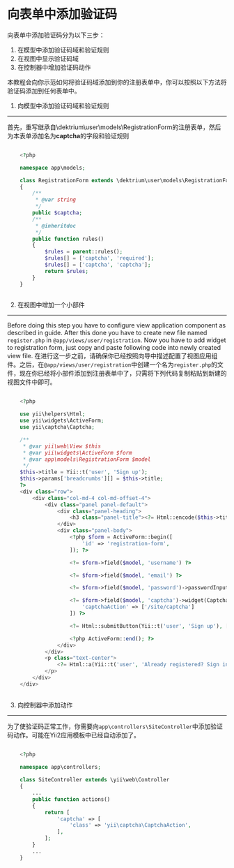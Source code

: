 向表单中添加验证码
==========================

向表单中添加验证码分为以下三步：

1. 在模型中添加验证码域和验证规则
2. 在视图中显示验证码域
3. 在控制器中增加验证码动作

本教程会向你示范如何将验证码域添加到你的注册表单中，你可以按照以下方法将验证码添加到任何表单中。

1. 向模型中添加验证码域和验证规则
---------------------------------------------


首先，重写继承自\dektrium\user\models\RegistrationForm的注册表单，然后为本表单添加名为**captcha**的字段和验证规则


```php

    <?php

    namespace app\models;

    class RegistrationForm extends \dektrium\user\models\RegistrationForm
    {
        /**
         * @var string
         */
        public $captcha;
        /**
         * @inheritdoc
         */
        public function rules()
        {
            $rules = parent::rules();
            $rules[] = ['captcha', 'required'];
            $rules[] = ['captcha', 'captcha'];
            return $rules;
        }
    }
    
```

2. 在视图中增加一个小部件
----------------------------

Before doing this step you have to configure view application component as described in guide. After this done you have
to create new file named `register.php` in `@app/views/user/registration`. Now you have to add widget to registration
form, just copy and paste following code into newly created view file.
在进行这一步之前，请确保你已经按照向导中描述配置了视图应用组件。之后，在`@app/views/user/registration`中创建一个名为`register.php`的文件，现在你已经将小部件添加到注册表单中了，只需将下列代码复制粘贴到新建的视图文件中即可。

```php

    <?php

    use yii\helpers\Html;
    use yii\widgets\ActiveForm;
    use yii\captcha\Captcha;

    /**
     * @var yii\web\View $this
     * @var yii\widgets\ActiveForm $form
     * @var app\models\RegistrationForm $model
     */
    $this->title = Yii::t('user', 'Sign up');
    $this->params['breadcrumbs'][] = $this->title;
    ?>
    <div class="row">
        <div class="col-md-4 col-md-offset-4">
            <div class="panel panel-default">
                <div class="panel-heading">
                    <h3 class="panel-title"><?= Html::encode($this->title) ?></h3>
                </div>
                <div class="panel-body">
                    <?php $form = ActiveForm::begin([
                        'id' => 'registration-form',
                    ]); ?>

                    <?= $form->field($model, 'username') ?>

                    <?= $form->field($model, 'email') ?>

                    <?= $form->field($model, 'password')->passwordInput() ?>

                    <?= $form->field($model, 'captcha')->widget(Captcha::className(), [
                        'captchaAction' => ['/site/captcha']
                    ]) ?>

                    <?= Html::submitButton(Yii::t('user', 'Sign up'), ['class' => 'btn btn-success btn-block']) ?>

                    <?php ActiveForm::end(); ?>
                </div>
            </div>
            <p class="text-center">
                <?= Html::a(Yii::t('user', 'Already registered? Sign in!'), ['/user/security/login']) ?>
            </p>
        </div>
    </div>
    
```


3. 向控制器中添加动作
----------------------------------

为了使验证码正常工作，你需要向`app\controllers\SiteController`中添加验证码动作。可能在Yii2应用模板中已经自动添加了。

```php

    <?php
    
    namespace app\controllers;

    class SiteController extends \yii\web\Controller
    {
        ...
        public function actions()
        {
            return [
                'captcha' => [
                    'class' => 'yii\captcha\CaptchaAction',
                ],
            ];
        }
        ...
    }
    
```